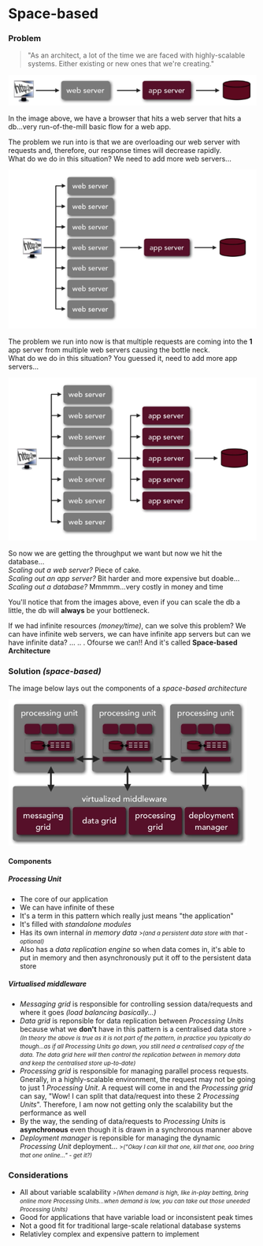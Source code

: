 # Space-based

### Problem

> "As an architect, a lot of the time we are faced with highly-scalable systems. Either existing or new ones that we're creating."

<img src="../assets/basic-app-architecture.png" alt="Basic Web App"/>

In the image above, we have a browser that hits a web server that hits a db...very run-of-the-mill basic flow for a web app.

The problem we run into is that we are overloading our web server with requests and, therefore, our response times will decrease rapidly.<br>
What do we do in this situation? We need to add more web servers...

<img src="../assets/basic-app-scaled-web-server.png" alt="Scaled Web Server"/>


The problem we run into now is that multiple requests are coming into the **1** app server from multiple web servers causing the bottle neck.<br>
What do we do in this situation? You guessed it, need to add more app servers...

<img src="../assets/basic-app-scaled-app-server.png" alt="Scaled App Server"/>

So now we are getting the throughput we want but now we hit the database...<br>
*Scaling out a web server?* Piece of cake.<br>
*Scaling out an app server?* Bit harder and more expensive but doable...<br>
*Scaling out a database?* Mmmmm...very costly in money and time<br>

You'll notice that from the images above, even if you can scale the db a little, the db will **always** be your bottleneck.

If we had infinite resources *(money/time)*, can we solve this problem? We can have infinite web servers, we can have infinite app servers but can we have infinite data?
...
..
.
Ofourse we can!! And it's called **Space-based Architecture**

### Solution *(space-based)*

The image below lays out the components of a *space-based architecture*

<img src="../assets/space-based-architecture.png" alt="Spaced-based architecture"/>

#### Components

##### Processing Unit

 - The core of our application
 - We can have infinite of these
 - It's a term in this pattern which really just means "the application"
 - It's filled with *standalone modules*
 - Has its own internal *in memory data*
 <small>><i>(and a persistent data store with that - optional)</i></small>
 - Also has a *data replication engine* so when data comes in, it's able to put in memory and then asynchronously put it off to the persistent data store

##### Virtualised middleware

 - *Messaging grid* is responsible for controlling session data/requests and where it goes *(load balancing basically...)*
 - *Data grid* is reponsible for data replication between *Processing Units* because what we **don't** have in this pattern is a centralised data store
 <small>><i>(In theory the above is true as it is not part of the pattern, in practice you typically do though...as if all *Processing Unit*s go down, you still need a centralised copy of the data. The data grid here will then control the replication between in memory data <br>and</b> keep the centralised store up-to-date)</i></small>
 - *Processing grid* is responsible for managing parallel process requests. Gnerally, in a highly-scalable environment, the request may not be going to just 1 *Processing Unit*. A request will come in and the *Processing grid* can say, "Wow! I can split that data/request into these 2 *Processing Units*". Therefore, I am now not getting only the scalability but the performance as well
 - By the way, the sending of data/requests to *Processing Units* is **asynchronous** even though it is drawn in a synchronous manner above
 - *Deployment manager* is reponsible for managing the dynamic *Processing Unit* deployment...
 <small>><i>("Okay I can kill that one, kill that one, ooo bring that one online..." - get it?)</i></small>

### Considerations

 - All about variable scalability
 <small>><i>(When demand is high, like in-play betting, bring online more *Processing Unit*s...when demand is low, you can take out those uneeded *Processing Unit*s)</i></small>
 - Good for applications that have variable load or inconsistent peak times
 - Not a good fit for traditional large-scale relational database systems
 - Relativley complex and expensive pattern to implement
